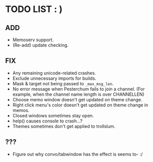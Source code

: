 # TODO LIST : )

## ADD
 - Memoserv support.
 - (Re-add) update checking.

## FIX
 - Any remaining unicode-related crashes.
 - Exclude unnecessary imports for builds.
 - Mask & target not being passed to ``_max_msg_len``.
 - No error message when Pesterchum fails to join a channel. (For example, when the channel name length is over CHANNELLEN)
 - Choose memo window doesn't get updated on theme change.
 - Right click menu's color doesn't get updated on theme change in memos.
 - Closed windows sometimes stay open.
 - help() causes console to crash...? 
 - Themes sometimes don't get applied to trollslum.

 ## ???
 - Figure out why convo/tabwindow has the effect is seems to- :/